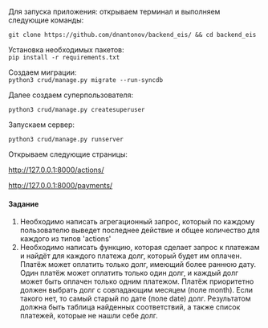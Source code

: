 Для запуска приложения: открываем терминал и выполняем следующие команды:  

`git clone https://github.com/dnantonov/backend_eis/ && cd backend_eis`

Установка необходимых пакетов:  
`pip install -r requirements.txt`

Создаем миграции:  
`python3 crud/manage.py migrate --run-syncdb`

Далее создаем суперпользователя:

`python3 crud/manage.py createsuperuser`

Запускаем сервер:

`python3 crud/manage.py runserver`

Открываем следующие страницы:

http://127.0.0.1:8000/actions/  

http://127.0.0.1:8000/payments/

#### Задание 

1. Необходимо написать агрегационный запрос, который по каждому пользователю выведет последнее действие и общее количество для каждого из типов 'actions'
2. Необходимо написать функцию, которая сделает запрос к платежам и найдёт для каждого платежа долг, который будет им оплачен. Платёж может оплатить только долг, имеющий более раннюю дату. Один платёж может оплатить только один долг, и каждый долг может быть оплачен только одним платежом. Платёж приоритетно должен выбрать долг с совпадающим месяцем (поле month). Если такого нет, то самый старый по дате (поле date) долг.
Результатом должна быть таблица найденных соответствий, а также список платежей, которые не нашли себе долг.